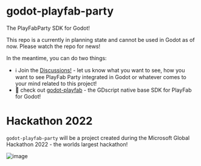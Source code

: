 # godot-playfab-party
The PlayFabParty SDK for Godot!


This repo is a currently in planning state and cannot be used in Godot as of now. Please watch the repo for news!

In the meantime, you can do two things:

* ℹ️ Join the [Discussions!](https://github.com/Structed/godot-playfab-party/discussions) - let us know what you want to see, how you want to see PlayFab Party integrated in Godot or whatever comes to your mind related to this project!
* 👀 check out [godot-playfab](https://github.com/structed/godot-playfab) - the GDscript native base SDK for PlayFab for Godot!

# Hackathon 2022
`godot-playfab-party` will be a project created during the Microsoft Global Hackathon 2022 - the worlds largest hackathon!

![image](https://user-images.githubusercontent.com/29922/187871127-b05bd3da-1f1f-43c4-97cc-3a892a8e2726.png)
